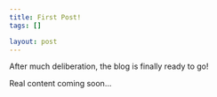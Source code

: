 ```yaml
--- 
title: First Post!
tags: []

layout: post
---
```

After much deliberation, the blog is finally ready to go!

Real content coming soon...
